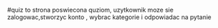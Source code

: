 #quiz 
to strona poswiecona quziom, 
uzytkownik moze sie zalogowac,stworzyc konto , wybrac kategorie i odpowiadac na pytanie

